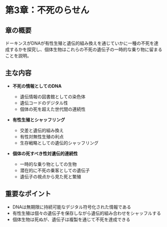 # 第3章：不死のらせん

## 章の概要
ドーキンスがDNAが有性生殖と遺伝的組み換えを通じていかに一種の不死を達成するかを探究し、個体生物はこれらの不死の遺伝子の一時的な乗り物に留まることを説明。

## 主な内容
- **不死の情報としてのDNA**
  - 遺伝情報の図書館としての染色体
  - 遺伝コードのデジタル性
  - 個体の死を超えた世代間の連続性

- **有性生殖とシャッフリング**
  - 交差と遺伝的組み換え
  - 有性対無性生殖の利点
  - 生存戦略としての遺伝的シャッフリング

- **個体の死すべき性対遺伝的連続性**
  - 一時的な乗り物としての生物
  - 潜在的に不死の乗客としての遺伝子
  - 遺伝子の視点から見た死と繁殖

## 重要なポイント
- DNAは無期限に持続可能なデジタル符号化された情報である
- 有性生殖は個々の遺伝子を保存しながら遺伝的組み合わせをシャッフルする
- 個体生物は死ぬが、遺伝子は複製を通じて不死を達成できる